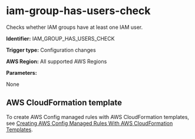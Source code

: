 # iam\-group\-has\-users\-check<a name="iam-group-has-users-check"></a>

Checks whether IAM groups have at least one IAM user\.

**Identifier:** IAM\_GROUP\_HAS\_USERS\_CHECK

**Trigger type:** Configuration changes

**AWS Region:** All supported AWS Regions

**Parameters:**

 None   


## AWS CloudFormation template<a name="w24aac11c29c17d211c15"></a>

To create AWS Config managed rules with AWS CloudFormation templates, see [Creating AWS Config Managed Rules With AWS CloudFormation Templates](aws-config-managed-rules-cloudformation-templates.md)\.